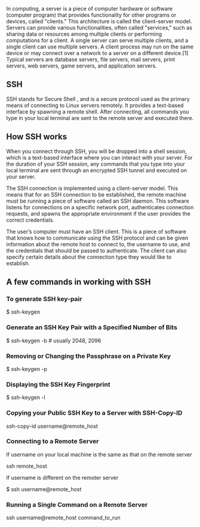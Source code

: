<p>In computing, a server is a piece of computer hardware or software (computer program) that provides functionality for other programs or devices, called
"clients." This architecture is called the client–server model. Servers can
provide various functionalities, often called "services," such as sharing data
or resources among multiple clients or performing computations for a client. A
single server can serve multiple clients, and a single client can use multiple
servers. A client process may run on the same device or may connect over a
network to a server on a different device.[1] Typical servers are database
servers, file servers, mail servers, print servers, web servers, game servers,
  and application servers.</p>
<h2>SSH</h2>
<p>SSH stands for Secure Shell , and is a secure protocol used as the primary means of connecting to Linux
servers remotely. It provides a text-based interface by spawning a remote shell.
After connecting, all commands you type in your local terminal are sent to the
remote server and executed there.</p>
<h2>How SSH works</h2>
<p>When you connect through SSH, you will be dropped into a shell session, which is a text-based interface where you can interact with your server. For the duration of your SSH session, any commands that you type into your local terminal are sent through an encrypted SSH tunnel and executed on your server.

The SSH connection is implemented using a client-server model. This means that for an SSH connection to be established, the remote machine must be running a piece of software called an SSH daemon. This software listens for connections on a specific network port, authenticates connection requests, and spawns the appropriate environment if the user provides the correct credentials.

The user’s computer must have an SSH client. This is a piece of software that
knows how to communicate using the SSH protocol and can be given information
about the remote host to connect to, the username to use, and the credentials
that should be passed to authenticate. The client can also specify certain
details about the connection type they would like to establish.</p>
<h2>A few commands in working with SSH</h2>
<h3>To generate SSH key-pair</h3>
<p> $ ssh-keygen</p>
<h3>Generate an SSH Key Pair with a Specified Number of Bits</h3>
<p> $ ssh-keygen -b <number of bits> # usually 2048, 2096</p>
<h3>Removing or Changing the Passphrase on a Private Key</h3>
<p> $ ssh-keygen -p</p>
<h3>Displaying the SSH Key Fingerprint</h3>
<p> $ ssh-keygen -l</p>
<h3>Copying your Public SSH Key to a Server with SSH-Copy-ID</h3>
<p>ssh-copy-id username@remote_host</p>
<h3>Connecting to a Remote Server</h3>
<p>If username on your local machine is the same as that on the remote
server</p>
<p>ssh remote_host</p>
<p>If username is different on the remoter server</p>
<p> $ ssh username@remote_host</p>
<h3>Running a Single Command on a Remote Server</h3>
<p>ssh username@remote_host command_to_run</p>
